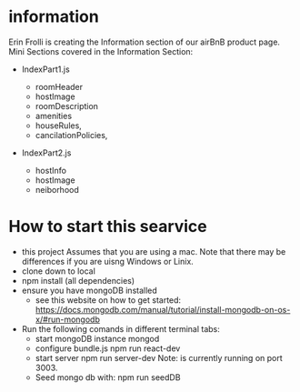 # information
Erin Frolli is creating the Information section of our airBnB product page.
Mini Sections covered in the Information Section:
- IndexPart1.js
  - roomHeader
  - hostImage
  - roomDescription
  - amenities
  - houseRules,
  - cancilationPolicies,

- IndexPart2.js
  - hostInfo
  - hostImage
  - neiborhood

# How to start this searvice

- this project Assumes that you are using a mac. Note that there may be differences if you are uisng Windows or Linix.
- clone down to local 
- npm install (all dependencies)
- ensure you have mongoDB installed 
  - see this website on how to get started: https://docs.mongodb.com/manual/tutorial/install-mongodb-on-os-x/#run-mongodb
- Run the following comands in different terminal tabs:
  - start mongoDB instance
    mongod
  - configure bundle.js 
    npm run react-dev
  - start server
    npm run server-dev
    Note: is currently running on port 3003.
  - Seed mongo db with:
    npm run seedDB